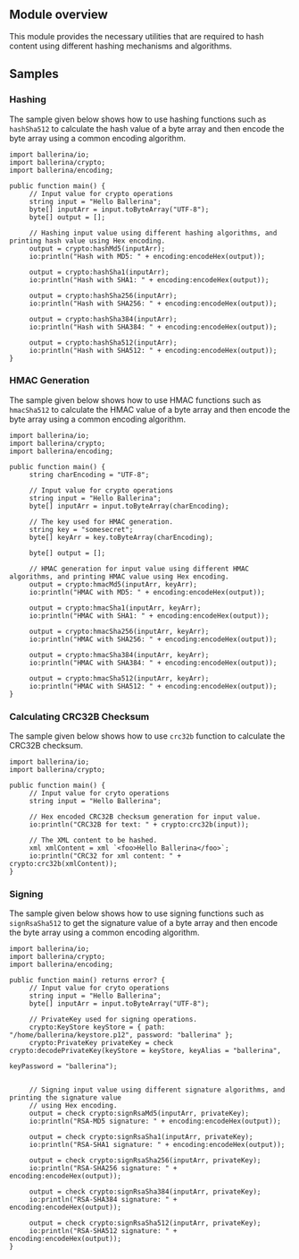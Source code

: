 ## Module overview

This module provides the necessary utilities that are required to hash content using different hashing mechanisms and algorithms. 

## Samples

### Hashing

The sample given below shows how to use hashing functions such as `hashSha512` to calculate the hash value of a byte array and then encode the byte array using a common encoding algorithm.

```ballerina
import ballerina/io;
import ballerina/crypto;
import ballerina/encoding;

public function main() {
     // Input value for crypto operations
     string input = "Hello Ballerina";
     byte[] inputArr = input.toByteArray("UTF-8");
     byte[] output = [];

     // Hashing input value using different hashing algorithms, and printing hash value using Hex encoding.
     output = crypto:hashMd5(inputArr);
     io:println("Hash with MD5: " + encoding:encodeHex(output));

     output = crypto:hashSha1(inputArr);
     io:println("Hash with SHA1: " + encoding:encodeHex(output));

     output = crypto:hashSha256(inputArr);
     io:println("Hash with SHA256: " + encoding:encodeHex(output));

     output = crypto:hashSha384(inputArr);
     io:println("Hash with SHA384: " + encoding:encodeHex(output));

     output = crypto:hashSha512(inputArr);
     io:println("Hash with SHA512: " + encoding:encodeHex(output));
}
```

### HMAC Generation

The sample given below shows how to use HMAC functions such as `hmacSha512` to calculate the HMAC value of a byte array and then encode the byte array using a common encoding algorithm.


```ballerina
import ballerina/io;
import ballerina/crypto;
import ballerina/encoding;

public function main() {
     string charEncoding = "UTF-8";

     // Input value for crypto operations
     string input = "Hello Ballerina";
     byte[] inputArr = input.toByteArray(charEncoding);

     // The key used for HMAC generation.
     string key = "somesecret";
     byte[] keyArr = key.toByteArray(charEncoding);

     byte[] output = [];

     // HMAC generation for input value using different HMAC algorithms, and printing HMAC value using Hex encoding.
     output = crypto:hmacMd5(inputArr, keyArr);
     io:println("HMAC with MD5: " + encoding:encodeHex(output));

     output = crypto:hmacSha1(inputArr, keyArr);
     io:println("HMAC with SHA1: " + encoding:encodeHex(output));

     output = crypto:hmacSha256(inputArr, keyArr);
     io:println("HMAC with SHA256: " + encoding:encodeHex(output));

     output = crypto:hmacSha384(inputArr, keyArr);
     io:println("HMAC with SHA384: " + encoding:encodeHex(output));

     output = crypto:hmacSha512(inputArr, keyArr);
     io:println("HMAC with SHA512: " + encoding:encodeHex(output));
}
```

### Calculating CRC32B Checksum

The sample given below shows how to use `crc32b` function to calculate the CRC32B checksum.


```ballerina
import ballerina/io;
import ballerina/crypto;

public function main() {
     // Input value for cryto operations
     string input = "Hello Ballerina";

     // Hex encoded CRC32B checksum generation for input value.
     io:println("CRC32B for text: " + crypto:crc32b(input));

     // The XML content to be hashed.
     xml xmlContent = xml `<foo>Hello Ballerina</foo>`;
     io:println("CRC32 for xml content: " + crypto:crc32b(xmlContent));
}
```

### Signing

The sample given below shows how to use signing functions such as `signRsaSha512` to get the signature value of a byte array and then encode the byte array using a common encoding algorithm.


```ballerina
import ballerina/io;
import ballerina/crypto;
import ballerina/encoding;

public function main() returns error? {
     // Input value for cryto operations
     string input = "Hello Ballerina";
     byte[] inputArr = input.toByteArray("UTF-8");

     // PrivateKey used for signing operations.
     crypto:KeyStore keyStore = { path: "/home/ballerina/keystore.p12", password: "ballerina" };
     crypto:PrivateKey privateKey = check crypto:decodePrivateKey(keyStore = keyStore, keyAlias = "ballerina",
                                                            keyPassword = "ballerina");


     // Signing input value using different signature algorithms, and printing the signature value
     // using Hex encoding.
     output = check crypto:signRsaMd5(inputArr, privateKey);
     io:println("RSA-MD5 signature: " + encoding:encodeHex(output));

     output = check crypto:signRsaSha1(inputArr, privateKey);
     io:println("RSA-SHA1 signature: " + encoding:encodeHex(output));

     output = check crypto:signRsaSha256(inputArr, privateKey);
     io:println("RSA-SHA256 signature: " + encoding:encodeHex(output));

     output = check crypto:signRsaSha384(inputArr, privateKey);
     io:println("RSA-SHA384 signature: " + encoding:encodeHex(output));

     output = check crypto:signRsaSha512(inputArr, privateKey);
     io:println("RSA-SHA512 signature: " + encoding:encodeHex(output));
}
```